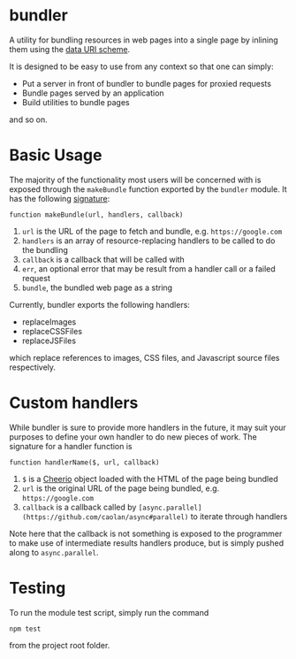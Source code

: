 # bundler

A utility for bundling resources in web pages into a single page by inlining them
using the [data URI scheme](https://en.wikipedia.org/wiki/Data_URI_scheme).

It is designed to be easy to use from any context so that one can simply:

* Put a server in front of bundler to bundle pages for proxied requests
* Bundle pages served by an application
* Build utilities to bundle pages

and so on. 

# Basic Usage

The majority of the functionality most users will be concerned with is exposed through
the `makeBundle` function exported by the `bundler` module. It has the following
[signature](https://github.com/equalitie/bundler/blob/master/src/bundler.js#L166):

    function makeBundle(url, handlers, callback)

1. `url` is the URL of the page to fetch and bundle, e.g. `https://google.com`
2. `handlers` is an array of resource-replacing handlers to be called to do the bundling
3. `callback` is a callback that will be called with
  1. `err`, an optional error that may be result from a handler call or a failed request
  2. `bundle`, the bundled web page as a string

Currently, bundler exports the following handlers:

* replaceImages
* replaceCSSFiles
* replaceJSFiles

which replace references to images, CSS files, and Javascript source files respectively.

# Custom handlers

While bundler is sure to provide more handlers in the future, it may suit your purposes
to define your own handler to do new pieces of work. The signature for a handler function
is

    function handlerName($, url, callback)

1. `$` is a [Cheerio](https://github.com/cheeriojs/cheerio) object loaded with the HTML of the page being bundled
2. `url` is the original URL of the page being bundled, e.g. `https://google.com`
3. `callback` is a callback called by `[async.parallel](https://github.com/caolan/async#parallel)` to iterate through handlers

Note here that the callback is not something is exposed to the programmer to make use of
intermediate results handlers produce, but is simply pushed along to `async.parallel`.

# Testing

To run the module test script, simply run the command

    npm test

from the project root folder.
